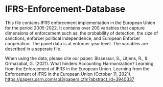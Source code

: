 # IFRS-Enforcement-Database

This file contains IFRS enforcement implementation in the European Union for the period 2005-2022. It contains over 200 variables that capture dimensions of enforcement such as: the probability of detection, the size of sanctions, enforcer political independence, and European Enforcer cooperation. The panel data is at enforcer year level. The variables are described in a seperate file. 

When using the data, please cite our paper: Bissessur, S., Litjens, R., & Ormazabal, G. (2021). What hinders Accounting Harmonization? Learning from the Enforcement of IFRS in the European Union. Learning from the Enforcement of IFRS in the European Union (October 11, 2021). https://papers.ssrn.com/sol3/papers.cfm?abstract_id=3940337
